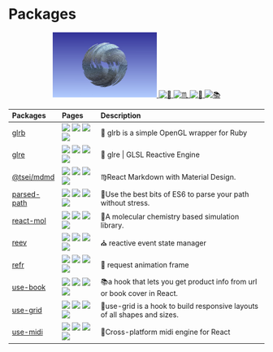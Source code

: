 # Packages

<p align="center">
  <a href="https://github.com/tseijp/glrb">
    <img alt="🌁" height="128px" src="https://raw.githubusercontent.com/tseijp/glrb/main/examples/demo/demo.png"></img>
  </a>
  <a href="https://glre.tsei.jp">
    <img alt="🌇" height="128px" src="https://user-images.githubusercontent.com/40712342/212297587-0227d536-5cef-447a-be3e-4c93dad002a2.gif"></img>
  </a>
  <a href="https://github.com/tseijp/mdmd">
    <img alt="♏" height="128px" src="https://res.cloudinary.com/dpimrj9cp/image/upload/c_scale,w_1000/v1588494236/MDMD.png" alt="page"/>
  </a>
  <a href="https://tseijp.github.io/react-mol">
    <img alt="🍡" height="128px" src="https://raw.githubusercontent.com/tseijp/react-mol/master/public/rmol.mp4.gif" />
  </a>
  <a href="https://tseijp.github.io/use-book">
    <img alt="📚" height="128px" src="https://i.imgur.com/DzqbYHz.gif"/>
  </a>
</p>

|__Packages__|__Pages__|__Description__|
|:-|:-|:-|
| [glrb](glrb)              | [![][n2]][n🌁] [![][g]][g🌁] [![][d]][d🌁] [![][v🌁]][t🌁] | 🌁 glrb is a simple OpenGL wrapper for Ruby |
| [glre](glre)              | [![][n]][n🌇] [![][g]][g🌇] [![][d]][d🌇] [![][v🌇]][t🌇] | 🌇 glre \| GLSL Reactive Engine |
| [@tsei/mdmd](mdmd)        | [![][n]][n♍]  [![][g]][g♍]  [![][d]][d♍] [![][v♍]][t♍]  | ♍React Ⅿarkⅾown with Ⅿaterial Ⅾesign.|
| [parsed-path](parsed-path)| [![][n]][n👋] [![][g]][g👋] [![][d]][d👋] [![][v👋]][t👋] | 👋Use the best bits of ES6 to parse your path without stress.|
| [react-mol](react-mol)    | [![][n]][n🍡] [![][g]][g🍡] [![][d]][d🍡] [![][v🍡]][t🍡] | 🍡A molecular chemistry based simulation library.|
| [reev](reev)              | [![][n]][n⛪️] [![][g]][g⛪️] [![][d]][d⛪️] [![][v⛪️]][t⛪️] | ⛪️ reactive event state manager |
| [refr](refr)              | [![][n]][n🌃] [![][g]][g🌃] [![][d]][d🌃] [![][v🌃]][t🌃] | 🌃 request animation frame |
| [use-book](use-book)      | [![][n]][n📚] [![][g]][g📚] [![][d]][d📚] [![][v📚]][t📚] | 📚a hook that lets you get product info from url or book cover in React.|
| [use-grid](use-grid)      | [![][n]][n🤏] [![][g]][g🤏] [![][d]][d🤏] [![][v🤏]][t🤏] | 🤏use-grid is a hook to build responsive layouts of all shapes and sizes.|
| [use-midi](use-midi)      | [![][n]][n🖖] [![][g]][g🖖] [![][d]][d🖖] [![][v🖖]][t🖖] | 🖖Cross-platform midi engine for React|

[n]: https://api.iconify.design/cib:npm.svg
[n2]: https://api.iconify.design/cib:rubygems.svg
[g]: https://api.iconify.design/cib:github.svg
[d]: https://api.iconify.design/ci:external-link.svg

<!-- npm or gem -->
[n🌁]: https://rubygems.org/gems/glrb
[n🌇]: https://www.npmjs.com/package/glre
[n♍]: https://www.npmjs.com/package/@tsei/mdmd
[n👋]: https://www.npmjs.com/package/parsed-path
[n🍡]: https://www.npmjs.com/package/react-mol
[n⛪️]: https://www.npmjs.com/package/reev
[n🌃]: https://www.npmjs.com/package/refr
[n📚]: https://www.npmjs.com/package/use-book
[n🤏]: https://www.npmjs.com/package/use-grid
[n🖖]: https://www.npmjs.com/package/use-midi

<!-- github -->
[g🌁]: https://github.com/tseijp/glrb
[g🌇]: https://github.com/tseijp/glre
[g♍]: https://github.com/tseijp/mdmd
[g👋]: https://github.com/tseijp/parsed-path
[g🍡]: https://github.com/tseijp/react-mol
[g⛪️]: https://github.com/tseijp/reev
[g🌃]: https://github.com/tseijp/refr
[g📚]: https://github.com/tseijp/use-book
[g🤏]: https://github.com/tseijp/use-grid
[g🖖]: https://github.com/tseijp/use-midi

<!-- docs -->
[d🌁]: https://tsei.jp
[d🌇]: https://glre.tsei.jp
[d♍]: https://tseijp.github.io/mdmd
[d👋]: https://tseijp.github.io/parsed-path
[d🍡]: https://tseijp.github.io/react-mol
[d⛪️]: https://reev.tsei.jp
[d🌃]: https://refr.tsei.jp
[d📚]: https://tseijp.github.io/use-book
[d🤏]: https://tseijp.github.io/use-grid
[d🖖]: https://tseijp.github.io/use-midi

<!-- version -->
[v🌁]: https://img.shields.io/gem/v/glrb?style=flat&colorA=000&colorB=000
[v🌇]: https://img.shields.io/npm/v/glre.svg?style=flat&colorA=000&colorB=000
[v♍]: https://img.shields.io/npm/v/@tsei/mdmd.svg?style=flat&colorA=000&colorB=000
[v👋]: https://img.shields.io/npm/v/parsed-path.svg?style=flat&colorA=000&colorB=000
[v🍡]: https://img.shields.io/npm/v/react-mol.svg?style=flat&colorA=000&colorB=000
[v⛪️]: https://img.shields.io/npm/v/reev.svg?style=flat&colorA=000&colorB=000
[v🌃]: https://img.shields.io/npm/v/refr.svg?style=flat&colorA=000&colorB=000
[v📚]: https://img.shields.io/npm/v/use-book.svg?style=flat&colorA=000&colorB=000
[v🤏]: https://img.shields.io/npm/v/use-grid.svg?style=flat&colorA=000&colorB=000
[v🖖]: https://img.shields.io/npm/v/use-midi.svg?style=flat&colorA=000&colorB=000

<!-- trends -->
[t🌁]: https://rubygems.org/gems/glrb
[t🌇]: https://www.npmtrends.com/glre
[t♍]: https://www.npmtrends.com/@tsei/mdmd
[t👋]: https://www.npmtrends.com/parsed-path
[t🍡]: https://www.npmtrends.com/react-mol
[t⛪️]: https://www.npmtrends.com/reev
[t🌃]: https://www.npmtrends.com/refr
[t📚]: https://www.npmtrends.com/use-book
[t🤏]: https://www.npmtrends.com/use-grid
[t🖖]: https://www.npmtrends.com/use-midi
